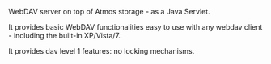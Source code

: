 WebDAV server on top of Atmos storage - as a Java Servlet.

It provides basic WebDAV functionalities easy to use with any webdav client - including the built-in XP/Vista/7.

It provides dav level 1 features: no locking mechanisms.